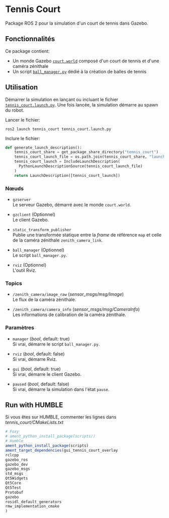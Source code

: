 # Tennis Court

Package ROS 2 pour la simulation d'un court de tennis dans Gazebo.

## Fonctionnalités

Ce package contient:
- Un monde Gazebo [`court.world`](worlds/court.world) composé d'un court de tennis et d'une caméra zénithale
- Un script [`ball_manager.py`](scripts/ball_manager.py) dédié à la création de balles de tennis


## Utilisation

Démarrer la simulation en lançant ou incluant le fichier [`tennis_court.launch.py`](launch/tennis_court.launch.py). Une fois lancée, la simulation démarre au spawn du robot.

Lancer le fichier:
```shell
ros2 launch tennis_court tennis_court.launch.py
```

Inclure le fichier:
```python
def generate_launch_description():
    tennis_court_share = get_package_share_directory("tennis_court")
    tennis_court_launch_file = os.path.join(tennis_court_share, "launch", "tennis_court.launch.py")
    tennis_court_launch = IncludeLaunchDescription(
      PythonLaunchDescriptionSource(tennis_court_launch_file)
    )
    return LaunchDescription([tennis_court_launch])
```


### Nœuds

- `gzserver`  
  Le serveur Gazebo, démarré avec le monde `court.world`.
  
- `gzclient` (Optionnel)  
  Le client Gazebo.
  
- `static_transform_publisher`  
  Publie une transformée statique entre la *frame* de référence `map` et celle de la caméra zénithale `zenith_camera_link`.
  
- `ball_manager` (Optionnel)  
  Le script `ball_manager.py`.
  
- `rviz` (Optionnel)  
  L'outil Rviz.
  

### Topics

- `/zenith_camera/image_raw` (*sensor_msgs/msg/Image*)  
  Le flux de la caméra zénithale.
  
- `/zenith_camera/camera_info` (*sensor_msgs/msg/CameraInfo*)  
  Les informations de calibration de la caméra zénithale.


### Paramètres

- `manager` (*bool*, default: true)  
  Si vrai, démarre le script `ball_manager.py`.
  
- `rviz` (*bool*, default: false)  
  Si vrai, démarre Rviz.

- `gui` (*bool*, default: true)  
  Si vrai, démarre le client Gazebo.
  
- `paused` (*bool*, default: false)  
  Si vrai, démarre la simulation dans l'état `pause`.

## Run with HUMBLE

Si vous êtes sur HUMBLE, commenter les lignes dans  *tennis_court/CMakeLists.txt* 

```cmake
# Foxy
# ament_python_install_package(scripts/)
# Humble
ament_python_install_package(scripts)  
ament_target_dependencies(gui_tennis_court_overlay
rclcpp
gazebo_ros
gazebo_dev
gazebo_msgs
std_msgs
Qt5Widgets
Qt5Core
Qt5Test
Protobuf
gazebo
rosidl_default_generators
rmw_implementation_cmake
)
